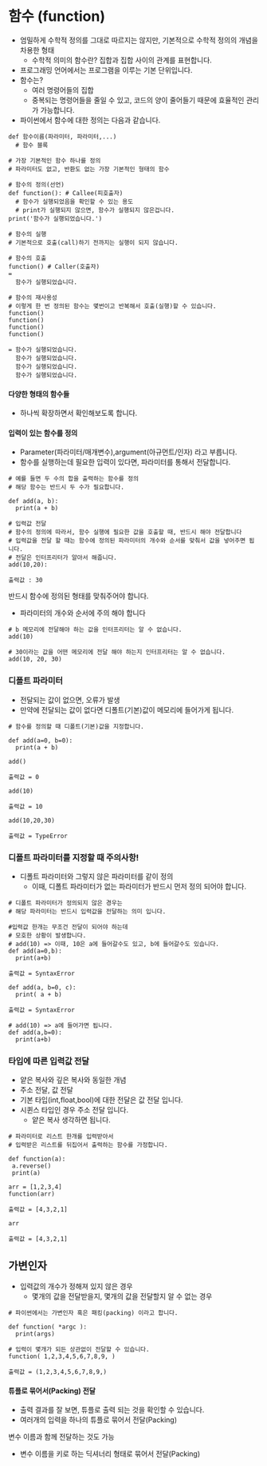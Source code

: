 # 함수 (function)
- 엄밀하게 수학적 정의를 그대로 따르지는 않지만, 기본적으로 수학적 정의의 개념을 차용한 형태
  - 수학적 의미의 함수란? 집합과 집합 사이의 관계를 표현합니다.
- 프로그래밍 언어에서는 프로그램을 이루는 기본 단위입니다.
- 함수는?
  - 여러 명령어들의 집합
  - 중복되는 명령어들을 줄일 수 있고, 코드의 양이 줄어들기 때문에 효율적인 관리가 가능합니다.
- 파이썬에서 함수에 대한 정의는 다음과 같습니다.
```
def 함수이름(파라미터, 파라미터,...)
  # 함수 블록
```
```
# 가장 기본적인 함수 하나를 정의
# 파라미터도 없고, 반환도 없는 가장 기본적인 형태의 함수

# 함수의 정의(선언)
def function(): # Callee(피호출자)
  # 함수가 실행되었음을 확인할 수 있는 용도
  # print가 실행되지 않으면, 함수가 실행되지 않은겁니다.
print('함수가 실행되었습니다.')

# 함수의 실행
# 기본적으로 호출(call)하기 전까지는 실행이 되지 않습니다.

# 함수의 호출
function() # Caller(호출자)
=
  함수가 실행되었습니다.

# 함수의 재사용성
# 이렇게 한 번 정의된 함수는 몇번이고 반복해서 호출(실행)할 수 있습니다.
function()
function()
function()
function()

= 함수가 실행되었습니다.
  함수가 실행되었습니다.
  함수가 실행되었습니다.
  함수가 실행되었습니다.
```
#### 다양한 형태의 함수들
- 하나씩 확장하면서 확인해보도록 합니다.

#### 입력이 있는 함수를 정의
- Parameter(파라미터/매개변수),argument(아규먼트/인자) 라고 부릅니다.
- 함수를 실행하는데 필요한 입력이 있다면, 파라미터를 통해서 전달합니다.
```
# 예를 들면 두 수의 합을 출력하는 함수를 정의
# 해당 함수는 반드시 두 수가 필요합니다.

def add(a, b):
  print(a + b)

# 입력값 전달
# 함수의 정의에 따라서, 함수 실행에 필요한 값을 호출할 때, 반드시 해야 전달합니다
# 입력값을 전달 할 때는 함수에 정의된 파라미터의 개수와 순서를 맞춰서 값을 넣어주면 됩니다.
# 전달은 인터프리터가 알아서 해줍니다.
add(10,20):

출력값 : 30
```

반드시 함수에 정의된 형태를 맞춰주어야 합니다.
- 파라미터의 개수와 순서에 주의 해야 합니다

```
# b 메모리에 전달해야 하는 값을 인터프리터는 알 수 없습니다. 
add(10)

# 30이라는 값을 어떤 메모리에 전달 해야 하는지 인터프리터는 알 수 없습니다. 
add(10, 20, 30)
```

### 디폴트 파라미터
- 전달되는 값이 없으면, 오류가 발생
- 만약에 전달되는 값이 없다면 디폴트(기본)값이 메모리에 들어가게 됩니다.

```
# 함수를 정의할 때 디폴트(기본)값을 지정합니다.

def add(a=0, b=0):
  print(a + b)
  
add()

출력값 = 0

add(10)

출력값 = 10

add(10,20,30)

출력값 = TypeError
```
### 디폴트 파라미터를 지정할 때 주의사항!
- 디폴트 파라미터와 그렇지 않은 파라미터를 같이 정의
  - 이때, 디폴트 파라미터가 없는 파라미터가 반드시 먼저 정의 되어야 합니다.

```
# 디폴트 파라미터가 정의되지 않은 경우는
# 해당 파라미터는 반드시 입력값을 전달하는 의미 입니다.

#입력값 한개는 무조건 전달이 되어야 하는데
# 모호한 상황이 발생합니다.
# add(10) => 이때, 10은 a에 들어갈수도 있고, b에 들어갈수도 있습니다.
def add(a=0,b):
  print(a+b)
  
출력값 = SyntaxError

def add(a, b=0, c):
  print( a + b)
  
출력값 = SyntaxError

# add(10) => a에 들어가면 됩니다.
def add(a,b=0):
  print(a+b) 
```

### 타입에 따른 입력값 전달
- 얕은 복사와 깊은 복사와 동일한 개념
- 주소 전달, 값 전달
- 기본 타입(int,float,bool)에 대한 전달은 값 전달 입니다.
- 시퀸스 타입인 경우 주소 전달 입니다.
  - 얕은 복사 생각하면 됩니다.

```
# 파라미터로 리스트 한개를 입력받아서
# 입력받은 리스트를 뒤집어서 출력하는 함수를 가정합니다.

def function(a):
 a.reverse()
 print(a)
 
arr = [1,2,3,4]
function(arr)

출력값 = [4,3,2,1]

arr

출력값 = [4,3,2,1]
```

## 가변인자
- 입력값의 개수가 정해져 있지 않은 경우
  - 몇개의 값을 전달받을지, 몇개의 값을 전달할지 알 수 없는 경우
```
# 파이썬에서는 가변인자 혹은 패킹(packing) 이라고 합니다.

def function( *argc ):
  print(args)
  
# 입력이 몇개가 되든 상관없이 전달할 수 있습니다.
function( 1,2,3,4,5,6,7,8,9, )

출력값 = (1,2,3,4,5,6,7,8,9,)
```

#### 튜플로 묶어서(Packing) 전달
- 출력 결과를 잘 보면, 튜플로 출력 되는 것을 확인할 수 있습니다.
- 여러개의 입력을 하나의 튜플로 묶어서 전달(Packing)

변수 이름과 함께 전달하는 것도 가능
- 변수 이름을 키로 하는 딕셔너리 형태로 묶어서 전달(Packing)